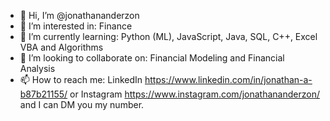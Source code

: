 - 👋 Hi, I’m @jonathananderzon
- 👀 I’m interested in: Finance 
- 🌱 I’m currently learning: Python (ML), JavaScript, Java, SQL, C++, Excel VBA and Algorithms
- 💞️ I’m looking to collaborate on: Financial Modeling and Financial Analysis 
- 📫 How to reach me: LinkedIn https://www.linkedin.com/in/jonathan-a-b87b21155/ or Instagram https://www.instagram.com/jonathananderzon/ and I can DM you my number.

<!---
jonathananderzon/jonathananderzon is a ✨ special ✨ repository because its `README.md` (this file) appears on your GitHub profile.
You can click the Preview link to take a look at your changes.
--->
